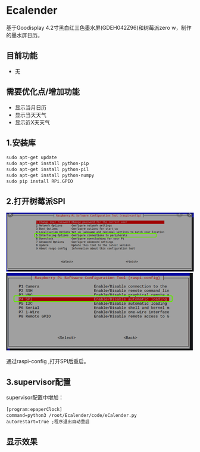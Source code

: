 # Ecalender
基于Goodisplay 4.2寸黑白红三色墨水屏(GDEH042Z96)和树莓派zero w，制作的墨水屏日历。

## 目前功能
- 无


## 需要优化点/增加功能
- 显示当月日历
- 显示当天天气
- 显示近X天天气

## 1.安装库

    sudo apt-get update
    sudo apt-get install python-pip
    sudo apt-get install python-pil
    sudo apt-get install python-numpy
    sudo pip install RPi.GPIO
    
 
## 2.打开树莓派SPI
![avatar](https://github.com/88431844/epaperClock/blob/master/img/raspi-config.JPG)
![avatar](https://github.com/88431844/epaperClock/blob/master/img/spi.JPG)

通过raspi-config ,打开SPI后重启。

## 3.supervisor配置


supervisor配置中增加：
```
[program:epaperClock]
command=python3 /root/Ecalender/code/eCalender.py
autorestart=true ;程序退出自动重启
```
## 显示效果